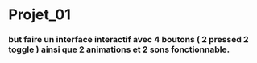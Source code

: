 # Projet_01

### but faire un interface interactif avec 4 boutons ( 2 pressed 2 toggle ) ainsi que 2 animations et 2 sons fonctionnable. 
                                
